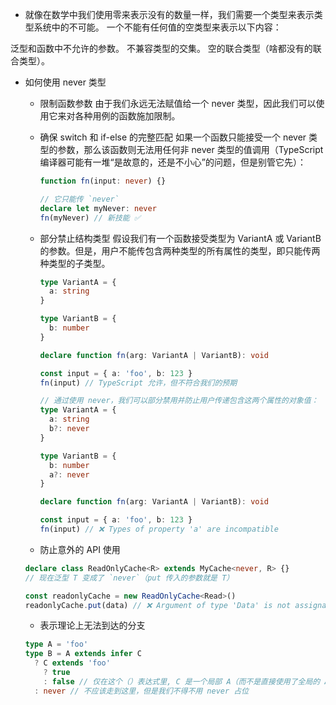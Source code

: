 <!-- Typescript never 类型的完全指南 -->

- 就像在数学中我们使用零来表示没有的数量一样，我们需要一个类型来表示类型系统中的不可能。
  一个不能有任何值的空类型来表示以下内容：

泛型和函数中不允许的参数。
不兼容类型的交集。
空的联合类型（啥都没有的联合类型）。

- 如何使用 never 类型

  - 限制函数参数
    由于我们永远无法赋值给一个 never 类型，因此我们可以使用它来对各种用例的函数施加限制。
  - 确保 switch 和 if-else 的完整匹配
    如果一个函数只能接受一个 never 类型的参数，那么该函数则无法用任何非 never 类型的值调用（TypeScript 编译器可能有一堆“是故意的，还是不小心”的问题，但是别管它先）：

    ```ts
    function fn(input: never) {}

    // 它只能传 `never`
    declare let myNever: never
    fn(myNever) // 新技能 ✅
    ```

  - 部分禁止结构类型
    假设我们有一个函数接受类型为 VariantA 或 VariantB 的参数。但是，用户不能传包含两种类型的所有属性的类型，即只能传两种类型的子类型。

    ```ts
    type VariantA = {
      a: string
    }

    type VariantB = {
      b: number
    }

    declare function fn(arg: VariantA | VariantB): void

    const input = { a: 'foo', b: 123 }
    fn(input) // TypeScript 允许，但不符合我们的预期

    // 通过使用 never，我们可以部分禁用并防止用户传递包含这两个属性的对象值：
    type VariantA = {
      a: string
      b?: never
    }

    type VariantB = {
      b: number
      a?: never
    }

    declare function fn(arg: VariantA | VariantB): void

    const input = { a: 'foo', b: 123 }
    fn(input) // ❌ Types of property 'a' are incompatible
    ```

  - 防止意外的 API 使用

  ```ts
  declare class ReadOnlyCache<R> extends MyCache<never, R> {}
  // 现在泛型 T 变成了 `never`（put 传入的参数就是 T）

  const readonlyCache = new ReadOnlyCache<Read>()
  readonlyCache.put(data) // ❌ Argument of type 'Data' is not assignable to parameter of type 'never'.
  ```

  - 表示理论上无法到达的分支

  ```ts
  type A = 'foo'
  type B = A extends infer C
    ? C extends 'foo'
      ? true
      : false // 仅在这个（）表达式里, C 是一个局部 A（而不是直接使用了全局的 A）
    : never // 不应该走到这里，但是我们不得不用 never 占位
  ```
